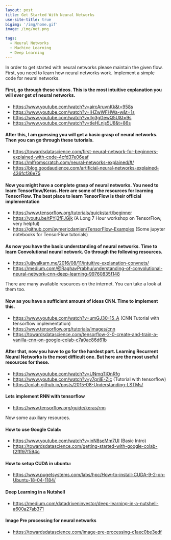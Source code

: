 ```yaml
---
layout: post
title: Get Started With Neural Networks 
use-site-title: true
bigimg: '/img/home.gif'
image: /img/net.png

tags:
  - Neural Networks
  - Machine Learning
  - Deep Learning
---
```

In order to get started with neural networks please maintain the given flow. First, you need to learn how neural networks work. Implement a simple code for neural networks. 


#### First, go through these videos. This is the most intuitive explanation you will ever get of neural networks.
* https://www.youtube.com/watch?v=aircAruvnKk&t=958s
* https://www.youtube.com/watch?v=IHZwWFHWa-w&t=1s
* https://www.youtube.com/watch?v=Ilg3gGewQ5U&t=9s
* https://www.youtube.com/watch?v=tIeHLnjs5U8&t=86s



#### After this, I am guessing you will get a basic grasp of neural networks. Then you can go through these tutorials.
* https://towardsdatascience.com/first-neural-network-for-beginners-explained-with-code-4cfd37e06eaf
* https://mlfromscratch.com/neural-networks-explained/#/
* https://blog.goodaudience.com/artificial-neural-networks-explained-436fcf36e75


#### Now you might have a complete grasp of neural networks. You need to learn Tensorflow/Keras. Here are some of the resources for learning TensorFlow. The best place to learn TensorFlow is their official implementation 
* https://www.tensorflow.org/tutorials/quickstart/beginner
* https://youtu.be/tPYj3fFJGjk  (A Long 7 Hour workshop on TensorFlow, very helpful) 
* https://github.com/aymericdamien/TensorFlow-Examples (Some jupyter notebooks for TensorFlow tutorials)


#### As now you have the basic understanding of neural networks. Time to learn Convolutional neural network. Go through the following resources. 
* https://ujjwalkarn.me/2016/08/11/intuitive-explanation-convnets/
* https://medium.com/@RaghavPrabhu/understanding-of-convolutional-neural-network-cnn-deep-learning-99760835f148

There are many available resources on the internet. You can take a look at them too.

#### Now as you have a sufficient amount of ideas CNN. Time to implement this. 
* https://www.youtube.com/watch?v=umGJ30-15_A (CNN Tutorial with tensorflow implementation)
* https://www.tensorflow.org/tutorials/images/cnn
* https://towardsdatascience.com/tensorflow-2-0-create-and-train-a-vanilla-cnn-on-google-colab-c7a0ac86d61b


#### After that, now you have to go for the hardest part. Learning Recurrent Neural Networks is the most difficult one. But here are the most useful resources for these. 
* https://www.youtube.com/watch?v=UNmqTiOnRfg
* https://www.youtube.com/watch?v=y7qrilE-Zlc (Tutorial with tensorflow) 
* https://colah.github.io/posts/2015-08-Understanding-LSTMs/


#### Lets implement RNN with tensorflow
* https://www.tensorflow.org/guide/keras/rnn

Now some auxiliary resources. 

#### How to use Google Colab: 
* https://www.youtube.com/watch?v=inN8seMm7UI (Basic Intro) 
* https://towardsdatascience.com/getting-started-with-google-colab-f2fff97f594c

#### How to setup CUDA in ubuntu:
* https://www.pugetsystems.com/labs/hpc/How-to-install-CUDA-9-2-on-Ubuntu-18-04-1184/


#### Deep Learning in a Nutshell
* https://medium.com/datadriveninvestor/deep-learning-in-a-nutshell-a600a27ab371 


#### Image Pre processing for neural networks
* https://towardsdatascience.com/image-pre-processing-c1aec0be3edf
